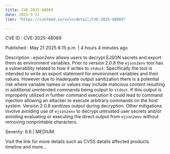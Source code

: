 ```yaml
---
title: CVE-2025-48069
date: 2025-5-21
lien: "https://cvefeed.io/vuln/detail/CVE-2025-48069"

---
```


CVE ID : CVE-2025-48069

Published :  May 21
2025
6:15 p.m. | 4 hours
4 minutes ago

Description : ejson2env allows users to decrypt EJSON secrets and export them as environment variables. Prior to version 2.0.8
the `ejson2env` tool has a vulnerability related to how it writes to `stdout`. Specifically
the tool is intended to write an export statement for environment variables and their values. However
due to inadequate output sanitization
there is a potential risk where variable names or values may include malicious content
resulting in additional unintended commands being output to `stdout`. If this output is improperly utilized in further command execution
it could lead to command injection
allowing an attacker to execute arbitrary commands on the host system. Version 2.0.8 sanitizes output during decryption. Other mitigations involve avoiding use of `ejson2env` to decrypt untrusted user secrets and/or avoiding evaluating or executing the direct output from `ejson2env` without removing nonprintable characters.

Severity: 6.6 | MEDIUM

Visit the link for more details
such as CVSS details
affected products
timeline
and more...
